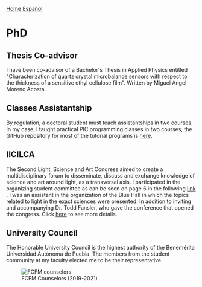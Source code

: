 [Home](index.md)
[Español](phdesp.md)
# PhD
<!--
## Research Work

Lorem ipsum dolor sit amet, consectetur adipiscing elit, sed eiusmod tempor incidunt ut labore et dolore magna aliqua. Ut enim ad minim veniam, quis nostrud exercitation ullamco laboris nisi ut aliquid ex ea commodi consequat. 

-->
## Thesis Co-advisor

I have been co-advisor of a Bachelor's Thesis in Applied Physics entitled "Characterization of quartz crystal microbalance sensors with respect to the thickness of a sensitive ethyl cellulose film". Written by Miguel Angel Moreno Acosta. 

## Classes Assistantship

By regulation, a doctoral student must teach assistantships in two courses. In my case, I taught practical PIC programming classes in two courses, the GitHub repository for most of the tutorial programs is [here](https://github.com/DavidSA06/Assembly). 

## IICILCA

The Second Light, Science and Art Congress aimed to create a multidisciplinary forum to disseminate, discuss and exchange knowledge of science and art around light, as a transversal axis. I participated in the organizing student committee as can be seen on page 6 in the following [link](https://docplayer.es/140187627-Ii-cilca-segundo-congreso-internacional-luz-ciencia-arte.html) <i class = "fa fa-external-link-alt"> </i>. I was an assistant in the organization of the Blue Hall in which the topics related to light in the exact sciences were presented. In addition to inviting and accompanying Dr. Todd Fansler, who gave the conference that opened the congress. Click [here](osa.md#IICILCA) to see more details. 

## University Council

The Honorable University Council is the highest authority of the Benemérita Universidad Autónoma de Puebla. The members from the student community at my faculty elected me to be their representative.

<figure>
  <img
  src="https://imgur.com/D1Dsi2p.jpg"
  alt="FCFM counselors">
  <figcaption>FCFM Counselors (2019-2021)</figcaption>
</figure>